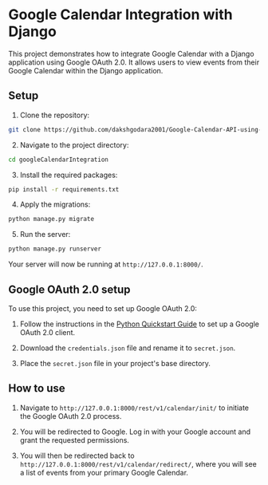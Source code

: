 # Google Calendar Integration with Django

This project demonstrates how to integrate Google Calendar with a Django application using Google OAuth 2.0. It allows users to view events from their Google Calendar within the Django application.


## Setup

1. Clone the repository:

```bash
git clone https://github.com/dakshgodara2001/Google-Calendar-API-using-OAuth2.Git
```

2. Navigate to the project directory:

```bash
cd googleCalendarIntegration
```

3. Install the required packages:

```bash
pip install -r requirements.txt
```

4. Apply the migrations:

```bash
python manage.py migrate
```

5. Run the server:

```bash
python manage.py runserver
```

Your server will now be running at `http://127.0.0.1:8000/`.

## Google OAuth 2.0 setup

To use this project, you need to set up Google OAuth 2.0:

1. Follow the instructions in the [Python Quickstart Guide](https://developers.google.com/calendar/quickstart/python) to set up a Google OAuth 2.0 client.

2. Download the `credentials.json` file and rename it to `secret.json`.

3. Place the `secret.json` file in your project's base directory.

## How to use

1. Navigate to `http://127.0.0.1:8000/rest/v1/calendar/init/` to initiate the Google OAuth 2.0 process.

2. You will be redirected to Google. Log in with your Google account and grant the requested permissions.

3. You will then be redirected back to `http://127.0.0.1:8000/rest/v1/calendar/redirect/`, where you will see a list of events from your primary Google Calendar.


